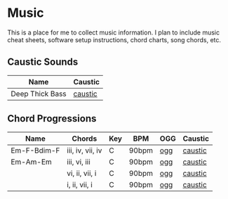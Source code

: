 # Music

This is a place for me to collect music information. I plan to include music cheat sheets, software setup instructions, chord charts, song chords, etc.

## Caustic Sounds

| Name            | Caustic                            |
| ----------------|------------------------------------|
| Deep Thick Bass | [caustic](caustic/deep_thick_bass) |

## Chord Progressions

| Name        | Chords           | Key | BPM    | OGG                        | Caustic                                |
|-------------|------------------|-----|--------|----------------------------|----------------------------------------|
| Em-F-Bdim-F | iii, iv, vii, iv | C   | 90bpm  | [ogg](ogg/em-f-bdim-f.ogg) | [caustic](caustic/em-f-bdim-f.caustic) |
| Em-Am-Em    | iii, vi, iii     | C   | 90bpm  | [ogg](ogg/em-am-em.ogg)    | [caustic](caustic/em-am-em.caustic)    |
|             | vi, ii, vii, i   | C   | 90bpm  | [ogg](ogg/x.ogg)           | [caustic](caustic/x.caustic)           |
|             | i, ii, vii, i    | C   | 90bpm  | [ogg](ogg/y.ogg)           | [caustic](caustic/y.caustic)           |